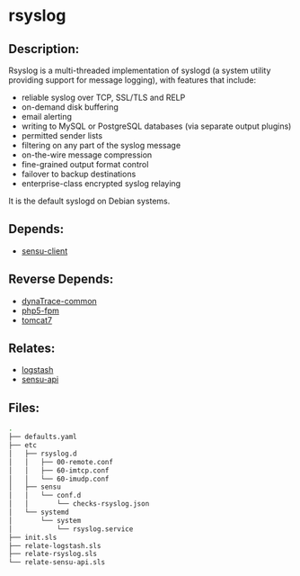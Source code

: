 # rsyslog

## Description:

Rsyslog is a multi-threaded implementation of syslogd (a system utility providing support for message logging), with features that include:

* reliable syslog over TCP, SSL/TLS and RELP
* on-demand disk buffering
* email alerting
* writing to MySQL or PostgreSQL databases (via separate output plugins)
* permitted sender lists
* filtering on any part of the syslog message
* on-the-wire message compression
* fine-grained output format control
* failover to backup destinations
* enterprise-class encrypted syslog relaying

It is the default syslogd on Debian systems.

## Depends:

  -  [sensu-client](/salt/sensu-client)

## Reverse Depends:

  -  [dynaTrace-common](/salt/dynaTrace-common)
  -  [php5-fpm](/salt/php5-fpm)
  -  [tomcat7](/salt/tomcat7)

## Relates:

  -  [logstash](/salt/logstash)
  -  [sensu-api](/salt/sensu-api)

## Files:

```bash
.
├── defaults.yaml
├── etc
│   ├── rsyslog.d
│   │   ├── 00-remote.conf
│   │   ├── 60-imtcp.conf
│   │   └── 60-imudp.conf
│   ├── sensu
│   │   └── conf.d
│   │       └── checks-rsyslog.json
│   └── systemd
│       └── system
│           └── rsyslog.service
├── init.sls
├── relate-logstash.sls
├── relate-rsyslog.sls
└── relate-sensu-api.sls
```
